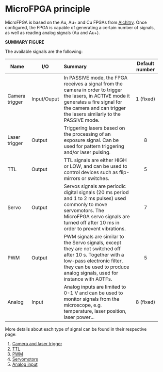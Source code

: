 
# MicroFPGA principle

MicroFPGA is based on the Au, Au+ and Cu FPGAs from [Alchitry](https://alchitry.com/). Once configured, the FPGA is capable of generating a certain number of signals, as well as reading analog signals (Au and Au+). 

**SUMMARY FIGURE**

The available signals are the following:

| Name           | I/O         | Summary                                                     | Default number |
| -------------- | ----------- | :----------------------------------------------------------- | :------------: |
| Camera trigger | Input/Ouput | In PASSIVE mode, the FPGA receives a signal from the camera in order to trigger the lasers, in ACTIVE mode it generates a fire signal for the camera and can trigger the lasers similarly to the PASSIVE mode. |   1 (fixed)    |
| Laser trigger  | Output      | Triggering lasers based on the processing of an exposure signal. Can be used for pattern triggering and/or laser pulsing. |       8        |
| TTL            | Output      | TTL signals are either HIGH or LOW, and can be used to control devices such as flip-mirrors or switches. |       5        |
| Servo          | Output      | Servos signals are periodic digital signals (20 ms period and 1 to 2 ms pulses) used commonly to move servomotors. The MicroFPGA servo signals are turned off after 10 ms in order to prevent vibrations. |       7        |
| PWM            | Output      | PWM signals are similar to the Servo signals, except they are not switched off after 10 s. Together with a low-pass electronic filter, they can be used to produce analog signals, used for instance with AOTFs. |       5        |
| Analog         | Input       | Analog inputs are limited to 0-1 V and can be used to monitor signals from the microscope, e.g. temperature, laser position, laser power... |   8 (fixed)    |


More details about each type of signal can be found in their respective page:

1. [Camera and laser trigger](principle_trigger.md)
2. [TTL](principle_ttl.md)
3. [PWM](principle_pwm.md)
4. [Servomotors](principle_servo.md)
5. [Analog input](principle_ai.md)